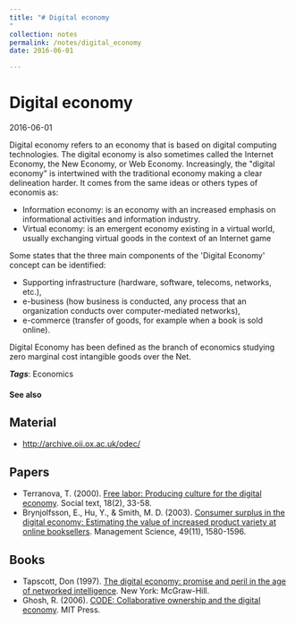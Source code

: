 ```yaml
---
title: "# Digital economy
"
collection: notes
permalink: /notes/digital_economy
date: 2016-06-01

---
```


# Digital economy

2016-06-01

Digital economy refers to an economy that is based on digital computing technologies. The digital economy is also sometimes called the Internet Economy, the New Economy, or Web Economy. Increasingly, the "digital economy" is intertwined with the traditional economy making a clear delineation harder.
It comes from the same ideas or others types of economis as:
* Information economy: is an economy with an increased emphasis on informational activities and information industry.
* Virtual economy: is an emergent economy existing in a virtual world, usually exchanging virtual goods in the context of an Internet game

Some states that the three main components of the 'Digital Economy' concept can be identified:
* Supporting infrastructure (hardware, software, telecoms, networks, etc.),
* e-business (how business is conducted, any process that an organization conducts over computer-mediated networks),
* e-commerce (transfer of goods, for example when a book is sold online).

Digital Economy has been defined as the branch of economics studying zero marginal cost intangible goods over the Net.

***Tags***: Economics

#### See also


## Material
* http://archive.oii.ox.ac.uk/odec/

## Papers
* Terranova, T. (2000). [Free labor: Producing culture for the digital economy](https://muse.jhu.edu/article/31873/summary). Social text, 18(2), 33-58.
* Brynjolfsson, E., Hu, Y., & Smith, M. D. (2003). [Consumer surplus in the digital economy: Estimating the value of increased product variety at online booksellers](http://dspace.mit.edu/bitstream/handle/1721.1/3516/4305-03.pdf;sequence=2). Management Science, 49(11), 1580-1596.

## Books
* Tapscott, Don (1997). [The digital economy: promise and peril in the age of networked intelligence](https://www.goodreads.com/book/show/170770.The_Digital_Economy). New York: McGraw-Hill.
* Ghosh, R. (2006). [CODE: Collaborative ownership and the digital economy](https://www.goodreads.com/book/show/124481.Code). MIT Press.


